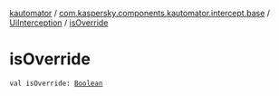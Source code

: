 [kautomator](../../index.md) / [com.kaspersky.components.kautomator.intercept.base](../index.md) / [UiInterception](index.md) / [isOverride](./is-override.md)

# isOverride

`val isOverride: `[`Boolean`](https://kotlinlang.org/api/latest/jvm/stdlib/kotlin/-boolean/index.html)